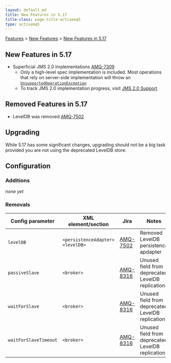 ```yaml
---
layout: default_md
title: New Features in 5.17 
title-class: page-title-activemq5
type: activemq5
---
```


[Features](features) > [New Features](new-features) > [New Features in 5.17](new-features-in-517)


New Features in 5.17
----------------------

*   Superficial JMS 2.0 implementations [AMQ-7309](https://issues.apache.org/jira/browse/AMQ-7309)
    *    Only a high-level spec implementation is included. Most operations that rely on server-side implementation will throw an [`UnsupportedOperationException`](https://docs.oracle.com/en/java/javase/11/docs/api/java.base/java/lang/UnsupportedOperationException.html)
    *    To track JMS 2.0 implementation progress, visit [JMS 2.0 Support](./jms-20-support)

Removed Features in 5.17
----------------------

*   LevelDB was removed [AMQ-7502](https://issues.apache.org/jira/browse/AMQ-7502)

## Upgrading

While 5.17 has some significant changes, upgrading should not be a big task provided you are not using the deprecated LevelDB store.

## Configuration

### Additions

_none yet_

### Removals
      
| Config parameter | XML element/section | Jira | Notes
|-------|-------|-------|-------|
| `levelDB` | `<persistenceAdapter> <levelDB>` | [AMQ-7502](https://issues.apache.org/jira/browse/AMQ-7502) | Removed LevelDB persistence apdapter
| `passiveSlave` | `<broker>` | [AMQ-8316](https://issues.apache.org/jira/browse/AMQ-8316) | Unused field from deprecated LevelDB replication
| `waitForSlave` | `<broker>` | [AMQ-8316](https://issues.apache.org/jira/browse/AMQ-8316) | Unused field from deprecated LevelDB replication
| `waitForSlaveTimeout` | `<broker>` | [AMQ-8316](https://issues.apache.org/jira/browse/AMQ-8316) | Unused field from deprecated LevelDB replication

